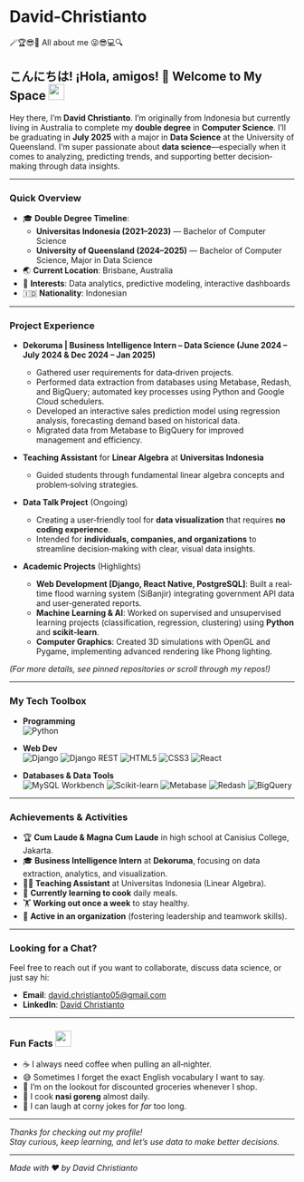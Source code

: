 # David-Christianto
🪄🏆😎🥴 All about me 😜😎💻🔍


<!--
  Filename: README.md
  Location: https://github.com/christiantoDavid/christiantoDavid
-->

## こんにちは! ¡Hola, amigos! 👋 Welcome to My Space <img src="https://media.giphy.com/media/hvRJCLFzcasrR4ia7z/giphy.gif" width="28">

Hey there, I’m **David Christianto**. I’m originally from Indonesia but currently living in Australia to complete my **double degree** in **Computer Science**. I’ll be graduating in **July 2025** with a major in **Data Science** at the University of Queensland. I’m super passionate about **data science**—especially when it comes to analyzing, predicting trends, and supporting better decision‐making through data insights.

---

### Quick Overview
- 🎓 **Double Degree Timeline**:
  - **Universitas Indonesia (2021–2023)** — Bachelor of Computer Science
  - **University of Queensland (2024–2025)** — Bachelor of Computer Science, Major in Data Science
- 🌏 **Current Location**: Brisbane, Australia
- 🎯 **Interests**: Data analytics, predictive modeling, interactive dashboards
- 🇮🇩 **Nationality**: Indonesian

---

### Project Experience
- **Dekoruma | Business Intelligence Intern – Data Science (June 2024 – July 2024 & Dec 2024 – Jan 2025)**  
  - Gathered user requirements for data‐driven projects.  
  - Performed data extraction from databases using Metabase, Redash, and BigQuery; automated key processes using Python and Google Cloud schedulers.  
  - Developed an interactive sales prediction model using regression analysis, forecasting demand based on historical data.  
  - Migrated data from Metabase to BigQuery for improved management and efficiency.  

- **Teaching Assistant** for **Linear Algebra** at **Universitas Indonesia**  
  - Guided students through fundamental linear algebra concepts and problem‐solving strategies.

- **Data Talk Project** (Ongoing)  
  - Creating a user‐friendly tool for **data visualization** that requires **no coding experience**.  
  - Intended for **individuals, companies, and organizations** to streamline decision‐making with clear, visual data insights.

- **Academic Projects** (Highlights)  
  - **Web Development [Django, React Native, PostgreSQL]**: Built a real‐time flood warning system (SiBanjir) integrating government API data and user‐generated reports.  
  - **Machine Learning & AI**: Worked on supervised and unsupervised learning projects (classification, regression, clustering) using **Python** and **scikit‐learn**.  
  - **Computer Graphics**: Created 3D simulations with OpenGL and Pygame, implementing advanced rendering like Phong lighting.

*(For more details, see pinned repositories or scroll through my repos!)*

---

### My Tech Toolbox
- **Programming**  
  ![Python](https://img.shields.io/badge/-Python-3776AB?logo=python&logoColor=white&style=flat-square)

- **Web Dev**  
  ![Django](https://img.shields.io/badge/-Django-092E20?logo=django&logoColor=white&style=flat-square)
  ![Django REST](https://img.shields.io/badge/-Django%20REST%20API-092E20?logo=django&logoColor=white&style=flat-square)
  ![HTML5](https://img.shields.io/badge/-HTML5-E34F26?logo=html5&logoColor=white&style=flat-square)
  ![CSS3](https://img.shields.io/badge/-CSS3-1572B6?logo=css3&logoColor=white&style=flat-square)
  ![React](https://img.shields.io/badge/-React-61DAFB?logo=react&logoColor=black&style=flat-square)

- **Databases & Data Tools**  
  ![MySQL Workbench](https://img.shields.io/badge/-MySQL_Workbench-4479A1?logo=mysql&logoColor=white&style=flat-square)
  ![Scikit-learn](https://img.shields.io/badge/-Scikit_Learn-F7931E?logo=scikit-learn&logoColor=white&style=flat-square)
  ![Metabase](https://img.shields.io/badge/-Metabase-lightgrey?style=flat-square)
  ![Redash](https://img.shields.io/badge/-Redash-lightgrey?style=flat-square)
  ![BigQuery](https://img.shields.io/badge/-BigQuery-4285F4?logo=google-cloud&logoColor=white&style=flat-square)

---

### Achievements & Activities
- 🏆 **Cum Laude & Magna Cum Laude** in high school at Canisius College, Jakarta.
- 🎓 **Business Intelligence Intern** at **Dekoruma**, focusing on data extraction, analytics, and visualization.
- 🧑‍🏫 **Teaching Assistant** at Universitas Indonesia (Linear Algebra).
- 🍳 **Currently learning to cook** daily meals.
- 🏋️ **Working out once a week** to stay healthy.
- 🏢 **Active in an organization** (fostering leadership and teamwork skills).

---

### Looking for a Chat?
Feel free to reach out if you want to collaborate, discuss data science, or just say hi:

- **Email**: [david.christianto05@gmail.com](mailto:david.christianto05@gmail.com)
- **LinkedIn**: [David Christianto](https://www.linkedin.com/in/david-christianto-11ba85219/)

---

### Fun Facts <img src="https://media.giphy.com/media/l0MYFSaYgQwPhCjLW/giphy.gif" width="28">
- ☕ I always need coffee when pulling an all‐nighter.  
- 😅 Sometimes I forget the exact English vocabulary I want to say.  
- 🛒 I’m on the lookout for discounted groceries whenever I shop.  
- 🍳 I cook **nasi goreng** almost daily.  
- 🤭 I can laugh at corny jokes for *far* too long.

---

_Thanks for checking out my profile!_  
_Stay curious, keep learning, and let’s use data to make better decisions._  

<hr />

*Made with ❤️ by David Christianto*
